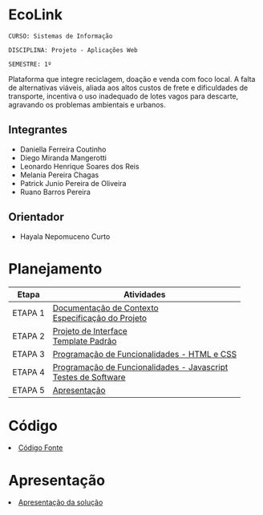 # EcoLink

`CURSO: Sistemas de Informação`

`DISCIPLINA: Projeto - Aplicações Web`

`SEMESTRE: 1º`

Plataforma que integre reciclagem, doação e venda com foco local. A falta de alternativas viáveis, aliada aos altos custos de frete e dificuldades de transporte, incentiva o uso inadequado de lotes vagos para descarte, agravando os problemas ambientais e urbanos.

## Integrantes

* Daniella Ferreira Coutinho
* Diego Miranda Mangerotti
* Leonardo Henrique Soares dos Reis
* Melania Pereira Chagas
* Patrick Junio Pereira de Oliveira
* Ruano Barros Pereira


## Orientador

* Hayala Nepomuceno Curto

# Planejamento

| Etapa         | Atividades |
|  :----:   | ----------- |
| ETAPA 1         |[Documentação de Contexto](docs/context.md) <br> [Especificação do Projeto](docs/especification.md) |
| ETAPA 2         |[Projeto de Interface](docs/interface.md) <br> [Template Padrão](docs/template.md) |
| ETAPA 3         |[Programação de Funcionalidades - HTML e CSS](docs/development.md) |
| ETAPA 4        |[Programação de Funcionalidades - Javascript](docs/development.md) <br> [Testes de Software ](docs/tests.md) |
| ETAPA 5         | [Apresentação](presentation/README.md) |

# Código

<li><a href="src/README.md"> Código Fonte</a></li>

# Apresentação

<li><a href="presentation/README.md"> Apresentação da solução</a></li>
